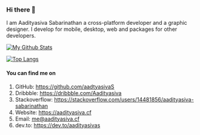 ### Hi there 👋
I am Aadityasiva Sabarinathan a cross-platform developer and a graphic designer. I develop for mobile, desktop, web and packages for other developers.

[![My Github Stats](https://github-readme-stats.vercel.app/api?username=aadityasivaS&count_private=true&theme=default&show_icons=true)](https://github.com/aadityasivaS)
</a>

[![Top Langs](https://github-readme-stats.vercel.app/api/top-langs/?username=aadityasivaS&layout=compact)](https://github.com/aadityasivaS)

#### You can find me on
1. GitHub: https://github.com/aadtyasivaS
2. Dribbble: https://dribbble.com/Aadityasiva
3. Stackoverflow: https://stackoverflow.com/users/14481856/aadityasiva-sabarinathan
4. Website: https://aadityasiva.cf
5. Email: me@aadityasiva.cf
6. dev.to: https://dev.to/aadityasivas 
